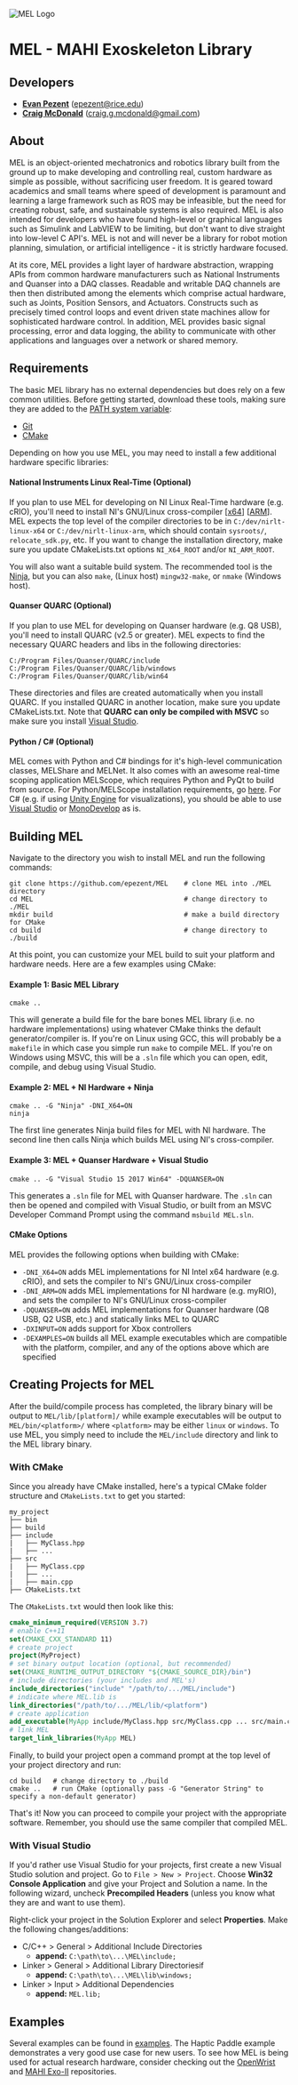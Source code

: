 
![MEL Logo](https://raw.githubusercontent.com/epezent/MEL/master/logo.png)

# MEL - MAHI Exoskeleton Library

## Developers

- **[Evan Pezent](http://evanpezent.com)** (epezent@rice.edu)
- **[Craig McDonald](http://craiggmcdonald.com/)** (craig.g.mcdonald@gmail.com)

## About

MEL is an object-oriented mechatronics and robotics library built from the ground up to make developing and controlling real, custom hardware as simple as possible, without sacrificing user freedom. It is geared toward academics and small teams where speed of development is paramount and learning a large framework such as ROS may be infeasible, but the need for creating robust, safe, and sustainable systems is also required. MEL is also intended for developers who have found high-level or graphical languages such as Simulink and LabVIEW to be limiting, but don't want to dive straight into low-level C API's. MEL is not and will never be a library for robot motion planning, simulation, or artificial intelligence - it is strictly hardware focused.

At its core, MEL provides a light layer of hardware abstraction, wrapping APIs from common hardware manufacturers such as National Instruments and Quanser into a DAQ classes. Readable and writable DAQ channels are then then distributed among the elements which comprise actual hardware, such as Joints, Position Sensors, and Actuators. Constructs such as precisely timed control loops and event driven state machines allow for sophisticated hardware control. In addition, MEL provides basic signal processing, error and data logging, the ability to communicate with other applications and languages over a network or shared memory.

## Requirements

The basic MEL library has no external dependencies but does rely on a few common utilities. Before getting started, download these tools, making sure they are added to the [PATH system variable](https://www.java.com/en/download/help/path.xml):

- [Git](https://git-scm.com/downloads)
- [CMake](https://cmake.org/)

Depending on how you use MEL, you may need to install a few additional hardware specific libraries:

#### National Instruments Linux Real-Time (Optional)

If you plan to use MEL for developing on NI Linux Real-Time hardware (e.g. cRIO), you'll need to install NI's GNU/Linux cross-compiler [[x64](http://www.ni.com/download/labview-real-time-module-2017/6762/en/)] [[ARM](http://www.ni.com/download/labview-real-time-module-2017/6761/en/)]. MEL expects the top level of the compiler directories to be in `C:/dev/nirlt-linux-x64` or `C:/dev/nirlt-linux-arm`, which should contain `sysroots/`, `relocate_sdk.py`, etc. If you want to change the installation directory, make sure you update CMakeLists.txt options `NI_X64_ROOT` and/or `NI_ARM_ROOT`.

You will also want a suitable build system. The recommended tool is the [Ninja](https://ninja-build.org/), but you can also `make`, (Linux host) `mingw32-make`, or `nmake` (Windows host).

#### Quanser QUARC (Optional)

If you plan to use MEL for developing on Quanser hardware (e.g. Q8 USB), you'll need to install QUARC (v2.5 or greater). MEL expects to find the necessary QUARC headers and libs in the following directories:
```shell
C:/Program Files/Quanser/QUARC/include
C:/Program Files/Quanser/QUARC/lib/windows
C:/Program Files/Quanser/QUARC/lib/win64
```
These directories and files are created automatically when you install QUARC. If you installed QUARC in another location, make sure you update CMakeLists.txt. Note that **QUARC can only be compiled with MSVC** so make sure you install [Visual Studio](https://www.visualstudio.com/).

#### Python / C# (Optional)

MEL comes with Python and C# bindings for it's high-level communication classes, MELShare and MELNet. It also comes with an awesome real-time scoping application MELScope, which requires Python and PyQt to build from source. For Python/MELScope installation requirements, go [here](https://github.com/epezent/MEL/tree/master/melscope). For C# (e.g. if using [Unity Engine](https://unity3d.com/) for visualizations), you should be able to use [Visual Studio](https://www.visualstudio.com/) or [MonoDevelop](http://www.monodevelop.com/) as is.

## Building MEL

Navigate to the directory you wish to install MEL and run the following commands:

```shell
git clone https://github.com/epezent/MEL    # clone MEL into ./MEL directory
cd MEL                                      # change directory to ./MEL
mkdir build                                 # make a build directory for CMake
cd build                                    # change directory to ./build
```

At this point, you can customize your MEL build to suit your platform and hardware needs. Here are a few examples using CMake:

#### Example 1: Basic MEL Library
```shell
cmake ..
```
This will generate a build file for the bare bones MEL library (i.e. no hardware implementations) using whatever CMake thinks the default generator/compiler is. If you're on Linux using GCC, this will probably be a `makefile` in which case you simple run `make` to compile MEL. If you're on Windows using MSVC, this will be a `.sln` file which you can open, edit, compile, and debug using Visual Studio.

#### Example 2: MEL + NI Hardware + Ninja
```shell
cmake .. -G "Ninja" -DNI_X64=ON
ninja
```
The first line generates Ninja build files for MEL with NI hardware. The second line then calls Ninja which builds MEL using NI's cross-compiler.

#### Example 3: MEL + Quanser Hardware + Visual Studio
```shell
cmake .. -G "Visual Studio 15 2017 Win64" -DQUANSER=ON
```
This generates a `.sln` file for MEL with Quanser hardware. The `.sln` can then be opened and compiled with Visual Studio, or built from an MSVC Developer Command Prompt using the command `msbuild MEL.sln`.

#### CMake Options

MEL provides the following options when building with CMake:

* `-DNI_X64=ON` adds MEL implementations for NI Intel x64 hardware (e.g. cRIO), and sets the compiler to NI's GNU/Linux cross-compiler
* `-DNI_ARM=ON` adds MEL implementations for NI hardware (e.g. myRIO), and sets the compiler to NI's GNU/Linux cross-compiler
* `-DQUANSER=ON` adds MEL implementations for Quanser hardware (Q8 USB, Q2 USB, etc.) and statically links MEL to QUARC
* `-DXINPUT=ON` adds support for Xbox controllers
* `-DEXAMPLES=ON` builds all MEL example executables which are compatible with the platform, compiler, and any of the options above which are specified

## Creating Projects for MEL

After the build/compile process has completed, the library binary will be output to `MEL/lib/[platform]/` while example executables will be output to `MEL/bin/<platform>/` where `<platform>` may be either `linux` or `windows`. To use MEL, you simply need to include the `MEL/include` directory and link to the MEL library binary.

### With CMake

Since you already have CMake installed, here's a typical CMake folder structure and `CMakeLists.txt` to get you started:
```
my_project
├── bin
├── build
├── include
|   ├── MyClass.hpp
|   ├── ...
├── src
|   ├── MyClass.cpp
|   ├── ...
|   ├── main.cpp
├── CMakeLists.txt
```

The `CMakeLists.txt` would then look like this:

```cmake
cmake_minimum_required(VERSION 3.7)
# enable C++11
set(CMAKE_CXX_STANDARD 11)
# create project
project(MyProject)
# set binary output location (optional, but recommended)
set(CMAKE_RUNTIME_OUTPUT_DIRECTORY "${CMAKE_SOURCE_DIR}/bin")
# include directories (your includes and MEL's)
include_directories("include" "/path/to/.../MEL/include")
# indicate where MEL.lib is
link_directories("/path/to/.../MEL/lib/<platform")
# create application
add_executable(MyApp include/MyClass.hpp src/MyClass.cpp ... src/main.cpp)
# link MEL
target_link_libraries(MyApp MEL)
```
Finally, to build your project open a command prompt at the top level of your project directory and run:
```shell
cd build   # change directory to ./build
cmake ..   # run CMake (optionally pass -G "Generator String" to specify a non-default generator)
```
That's it! Now you can proceed to compile your project with the appropriate software. Remember, you should use the same compiler that compiled MEL.

### With Visual Studio

If you'd rather use Visual Studio for your projects, first create a new Visual Studio solution and project. Go to ``File > New > Project``. Choose **Win32 Console Application**  and give your Project and Solution a name. In the following wizard, uncheck **Precompiled Headers** (unless you know what they are and want to use them).

Right-click your project in the Solution Explorer and select **Properties**. Make the following changes/additions:

- C/C++ > General > Additional Include Directories
    - **append:** `C:\path\to\...\MEL\include;`
- Linker > General > Additional Library Directoriesif
    - **append:** `C:\path\to\...\MEL\lib\windows;`
- Linker > Input > Additional Dependencies
    - **append:** `MEL.lib;`

## Examples

Several examples can be found in [examples](https://github.com/epezent/MEL/tree/master/examples). The Haptic Paddle example demonstrates a very good use case for new users. To see how MEL is being used for actual research hardware, consider checking out the [OpenWrist](https://github.com/epezent/OpenWrist) and [MAHI Exo-II](https://github.com/craigmc707/MEII) repositories.
